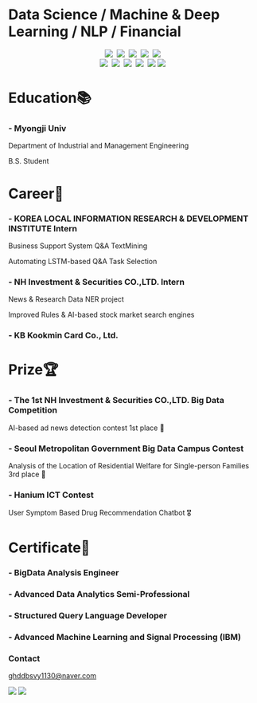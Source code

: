 # Data Science / Machine & Deep Learning / NLP / Financial 

<p align='center'> <img src="https://img.shields.io/badge/Python-3766AB?style=flat-square&logo=Python&logoColor=white"/></a>&nbsp  <img src="https://img.shields.io/badge/MySQL-165b9c?style=flat-square&logo=MySQL&logoColor=white"/></a>&nbsp <img src="https://img.shields.io/badge/TensorFlow-f9b61a?style=flat-square&logo=TensorFlow&logoColor=white"/></a>&nbsp <img src="https://img.shields.io/badge/Keras-eb3431?style=flat-square&logo=Keras&logoColor=white"/></a>&nbsp <img src="https://img.shields.io/badge/JupyterLab-f9b61a?style=flat-square&logo=Jupyter&logoColor=white"/></a>&nbsp </br> <img src="https://img.shields.io/badge/GoogleColab-f9cc1a?style=flat-square&logo=GoogleColab&logoColor=white"/></a>&nbsp <img src="https://img.shields.io/badge/Selenium-22c853?style=flat-square&logo=Selenium&logoColor=white"/></a>&nbsp <img src="https://img.shields.io/badge/Sklearn-f9b61a?style=flat-square&logo=scikit-learn&logoColor=white"/></a>&nbsp <img src="https://img.shields.io/badge/Tableau-165b9c?style=flat-square&logo=Tableau&logoColor=white"/></a>&nbsp <img src="https://img.shields.io/badge/Git-000000?style=flat-square&logo=Git&logoColor=white"/></a>&nbsp<img src="https://img.shields.io/badge/ApacheHive-FDEE21?style=flat-square&logo=ApacheHive&logoColor=white"/></a>&nbsp

# Education📚
### - Myongji Univ
Department of Industrial and Management Engineering </p>
B.S. Student

# Career💼
### - KOREA LOCAL INFORMATION RESEARCH & DEVELOPMENT INSTITUTE Intern
Business Support System Q&A TextMining</p>
Automating LSTM-based Q&A Task Selection

### - NH Investment & Securities CO.,LTD. Intern
News & Research Data NER project</p>
Improved Rules & AI-based stock market search engines

### - KB Kookmin Card Co., Ltd.

# Prize🏆
### - The 1st NH Investment & Securities CO.,LTD. Big Data Competition
AI-based ad news detection contest 1st place 🥇

### - Seoul Metropolitan Government Big Data Campus Contest
Analysis of the Location of Residential Welfare for Single-person Families 3rd place 🥉

### - Hanium ICT Contest
User Symptom Based Drug Recommendation Chatbot 🎖

# Certificate📃
### - BigData Analysis Engineer
### - Advanced Data Analytics Semi-Professional
### - Structured Query Language Developer
### - Advanced Machine Learning and Signal Processing (IBM)

### Contact
ghddbsvy1130@naver.com </p>
<a href="https://hong-yp-ml-records.tistory.com/"><img src="https://img.shields.io/badge/Blog-a8e7ea?style=flat-square&logo=Bloglovin&logoColor=white&link=https://hong-yp-ml-records.tistory.com/"></a> <a href="https://www.linkedin.com/in/yoon-pyo-hong-943a081aa/"><img src="https://img.shields.io/badge/LinkedIn-a8e7ea?style=flat-square&logo=LinkedIn&logoColor=white&link=https://www.linkedin.com/in/yoon-pyo-hong-943a081aa/"></a>
